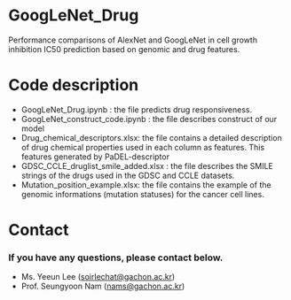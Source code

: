 # GoogLeNet_Drug
Performance comparisons of AlexNet and GoogLeNet in cell growth inhibition IC50 prediction based on genomic and drug features.

# Code description
- GoogLeNet_Drug.ipynb : the file predicts drug responsiveness.
- GoogLeNet_construct_code.ipynb : the file describes construct of our model
- Drug_chemical_descriptors.xlsx: the file contains a detailed description of drug chemical properties used in each column as features. This features generated by PaDEL-descriptor
- GDSC_CCLE_druglist_smile_added.xlsx : the file describes the SMILE strings of the drugs used in the GDSC and CCLE datasets.
- Mutation_position_example.xlsx: the file contains the example of the genomic informations (mutation statuses) for the cancer cell lines.


# Contact
### If you have any questions, please contact below.
- Ms. Yeeun Lee (soirlechat@gachon.ac.kr)
- Prof. Seungyoon Nam (nams@gachon.ac.kr)
